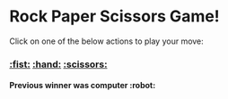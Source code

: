 <div>
  <h1>Rock Paper Scissors Game!</h1>
  <p>Click on one of the below actions to play your move:</p>
  <h3>
    <a href="https://github.com/Repository(full_name=&quot;MarkisDev/rock-paper-scissors&quot;)/issues/new?title=rps|rock">:fist:</a>
    <a href="https://github.com/Repository(full_name=&quot;MarkisDev/rock-paper-scissors&quot;)/issues/new?title=rps|paper">:hand:</a>
    <a href="https://github.com/Repository(full_name=&quot;MarkisDev/rock-paper-scissors&quot;)/issues/new?title=rps|scissor">:scissors:</a>
  </h3>
  <h4>Previous winner was computer :robot:</h4>
</div>
